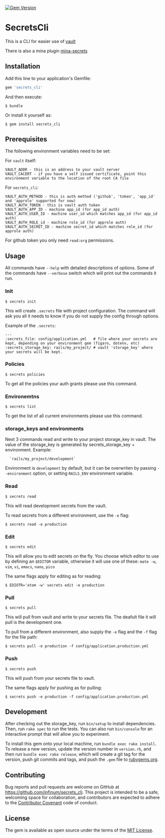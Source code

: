 [![Gem Version](https://badge.fury.io/rb/secrets_cli.svg)](https://badge.fury.io/rb/secrets_cli)

# SecretsCli

This is a CLI for easier use of [vault](https://www.vaultproject.io/)

There is also a mina plugin [mina-secrets](https://github.com/infinum/mina-secrets)

## Installation

Add this line to your application's Gemfile:

```ruby
gem 'secrets_cli'
```

And then execute:

    $ bundle

Or install it yourself as:

    $ gem install secrets_cli

## Prerequisites

The following environment variables need to be set:

For `vault` itself:

    VAULT_ADDR - this is an address to your vault server
    VAULT_CACERT - if you have a self issued certificate, point this environment variable to the location of the root CA file

For `secrets_cli`:

    VAULT_AUTH_METHOD - this is auth method ('github', 'token', 'app_id' and 'approle' supported for now)
    VAULT_AUTH_TOKEN - this is vault auth token
    VAULT_AUTH_APP_ID - machine app_id (for app_id auth)
    VAULT_AUTH_USER_ID - machine user_id which matches app_id (for app_id auth)
    VAULT_AUTH_ROLE_id - machine role_id (for approle auth)
    VAULT_AUTH_SECRET_ID - machine secret_id which matches role_id (for approle auth)

For github token you only need `read:org` permissions.

## Usage

All commands have `--help` with detailed descriptions of options.
Some of the commands have `--verbose` switch which will print out the commands it run.

### Init

    $ secrets init

This will create `.secrets` file with project configuration. The command will ask you all it needs to know if you do not
supply the config through options.

Example of the `.secrets`:

    ---
    :secrets_file: config/application.yml   # file where your secrets are kept, depending on your environment gem (figaro, dotenv, etc)
    :secrets_storage_key: rails/my_project/ # vault 'storage_key' where your secrets will be kept.

### Policies

    $ secrets policies

To get all the policies your auth grants please use this command.

### Environemtns

    $ secrets list

To get the list of all current environments please use this command.

### storage_keys and environments

Next 3 commands read and write to your project storage_key in vault. The value of the storage_key is generated by
secrets_storage_key + environment. Example:

      `rails/my_project/development`

Environment is `development` by default, but it can be overwriten by passing `--environment` option, or setting `RAILS_ENV` environment variable.

### Read

    $ secrets read

This will read development secrets from the vault.

To read secrets from a different environment, use the `-e` flag:

    $ secrets read -e production

### Edit

    $ secrets edit

This will allow you to edit secrets on the fly. You choose which editor to use by defining an `$EDITOR` variable, otherwise it will use one of these: `mate -w`, `vim`, `vi`, `emacs`, `nano`, `pico`

The same flags apply for editing as for reading:

    $ EDIOTR='atom -w' secrets edit -e production

### Pull

    $ secrets pull

This will pull from vault and write to your secrets file. The deafult file it will pull is the development one.

To pull from a different environment, also supply the `-e` flag and the `-f` flag for the file path:

    $ secrets pull -e production -f config/application.production.yml

### Push

    $ secrets push

This will push from your secrets file to vault.

The same flags apply for pushing as for pulling:

    $ secrets push -e production -f config/application.production.yml

## Development

After checking out the storage_key, run `bin/setup` to install dependencies. Then, run `rake spec` to run the tests. You can also run `bin/console` for an interactive prompt that will allow you to experiment.

To install this gem onto your local machine, run `bundle exec rake install`. To release a new version, update the version number in `version.rb`, and then run `bundle exec rake release`, which will create a git tag for the version, push git commits and tags, and push the `.gem` file to [rubygems.org](https://rubygems.org).

## Contributing

Bug reports and pull requests are welcome on GitHub at https://github.com/infinum/secrets_cli. This project is intended to be a safe, welcoming space for collaboration, and contributors are expected to adhere to the [Contributor Covenant](contributor-covenant.org) code of conduct.


## License

The gem is available as open source under the terms of the [MIT License](http://opensource.org/licenses/MIT).
